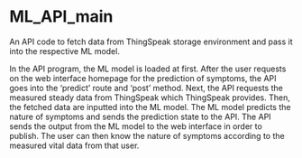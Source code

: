 # ML_API_main

An API code to fetch data from ThingSpeak storage environment and pass it into the respective ML model.

In the API program, the ML model is loaded at first. After the user requests on the web interface homepage for the prediction of symptoms, the API goes into the ‘predict’ route and ‘post’ method. Next, the API requests the measured steady data from ThingSpeak which ThingSpeak provides. Then, the fetched data are inputted into the ML model. The ML model predicts the nature of symptoms and sends the prediction state to the API. The API sends the output from the ML model to the web interface in order to publish. The user can then know the nature of symptoms according to the measured vital data from that user.

